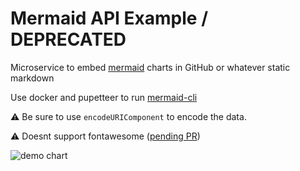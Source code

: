 # Mermaid API Example / DEPRECATED

Microservice to embed [mermaid](https://mermaidjs.github.io/) charts in GitHub or whatever static markdown

Use docker and pupetteer to run [mermaid-cli](https://github.com/fardog/mermaid-cli)

⚠ Be sure to use `encodeURIComponent` to encode the data.

⚠ Doesnt support fontawesome ([pending PR](https://github.com/mermaidjs/mermaid.cli/pull/38))


![demo chart](https://mermaid.now.sh/?width=800&height=600&q=graph%20TD%0Asubgraph%20Baie%20r%C3%A9seau%0ARR(Switch%20r%C3%A9seau)--%3E%7CRJ45%7CE%0AA1(Alim%205V%20micro%20USB)--%3EE(Player%20Audio%20raspi)%0Aend%0Asubgraph%20Salle%20de%20jeu%0AE--%3E%7Ccable%20audio%7CF(HP%20amplifi%C3%A9%201)%0AA2(Alim%20PC16)--%3EF%0AF-.-%3E%7Ccable%20audio%7CG(HP%20amplifi%C3%A9%202)%0AA3(Alim%20PC16)--%3EG%0AW1(Webcam%20D5020L)%0AR1(Arriv%C3%A9e%20RJ45)--%3EW1%0AA4(Alim%20PC16)--%3EW1%0Aend)

